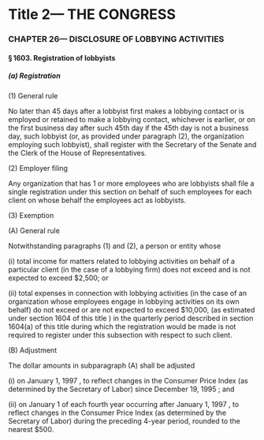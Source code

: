 
# Title 2— THE CONGRESS
### CHAPTER 26— DISCLOSURE OF LOBBYING ACTIVITIES
#### § 1603. Registration of lobbyists
##### (a) Registration

(1) General rule

No later than 45 days after a lobbyist first makes a lobbying contact or is employed or retained to make a lobbying contact, whichever is earlier, or on the first business day after such 45th day if the 45th day is not a business day, such lobbyist (or, as provided under paragraph (2), the organization employing such lobbyist), shall register with the Secretary of the Senate and the Clerk of the House of Representatives.

(2) Employer filing

Any organization that has 1 or more employees who are lobbyists shall file a single registration under this section on behalf of such employees for each client on whose behalf the employees act as lobbyists.

(3) Exemption

(A) General rule

Notwithstanding paragraphs (1) and (2), a person or entity whose

(i) total income for matters related to lobbying activities on behalf of a particular client (in the case of a lobbying firm) does not exceed and is not expected to exceed $2,500; or

(ii) total expenses in connection with lobbying activities (in the case of an organization whose employees engage in lobbying activities on its own behalf) do not exceed or are not expected to exceed $10,000, (as estimated under section 1604 of this title ) in the quarterly period described in section 1604(a) of this title during which the registration would be made is not required to register under this subsection with respect to such client.

(B) Adjustment

The dollar amounts in subparagraph (A) shall be adjusted

(i) on January 1, 1997 , to reflect changes in the Consumer Price Index (as determined by the Secretary of Labor) since December 19, 1995 ; and

(ii) on January 1 of each fourth year occurring after January 1, 1997 , to reflect changes in the Consumer Price Index (as determined by the Secretary of Labor) during the preceding 4-year period, rounded to the nearest $500.
